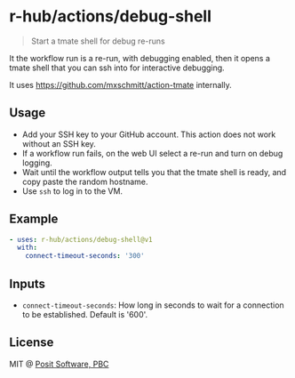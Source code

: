 # r-hub/actions/debug-shell

> Start a tmate shell for debug re-runs

It the workflow run is a re-run, with debugging enabled,
then it opens a tmate shell that you can ssh into for
interactive debugging.

It uses https://github.com/mxschmitt/action-tmate internally.

## Usage

* Add your SSH key to your GitHub account. This action does not work
  without an SSH key.
* If a workflow run fails, on the web UI select a re-run and turn on
  debug logging.
* Wait until the workflow output tells you that the tmate shell is
  ready, and copy paste the random hostname.
* Use `ssh` to log in to the VM.

## Example

```yaml
- uses: r-hub/actions/debug-shell@v1
  with:
    connect-timeout-seconds: '300'
```

## Inputs

* `connect-timeout-seconds`: How long in seconds to wait for a connection
  to be established. Default is '600'.

## License

MIT @ [Posit Software, PBC](https://posit.co)
